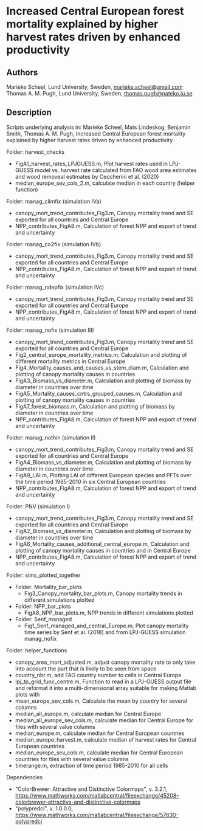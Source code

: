 # Increased Central European forest mortality explained by higher harvest rates driven by enhanced productivity

## Authors
Marieke Scheel, Lund University, Sweden, marieke.scheel@gmail.com
Thomas A. M. Pugh, Lund University, Sweden, thomas.pugh@nateko.lu.se

## Description
Scripts underlying analysis in:
Marieke Scheel, Mats Lindeskog, Benjamin Smith, Thomas A. M. Pugh, Increased Central European forest mortality explained by higher harvest rates driven by enhanced productivity

Folder: harvest_checks
- FigA1_harvest_rates_LPJGUESS.m, Plot harvest rates used in LPJ-GUESS model vs. harvest rate calculated from FAO wood area estimates and wood removeal estimates by Ceccherini et al. (2020)
- median_europe_sev_cols_2.m, calculate median in each country (helper function)

Folder: manag_climfix (simulation IVa)
- canopy_mort_trend_contributes_Fig3.m, Canopy mortality trend and SE exported for all countries and Central Europe
- NPP_contributes_FigA8.m, Calculation of forest NPP and export of trend and uncertainty

Folder: manag_co2fix (simulation IVb)
- canopy_mort_trend_contributes_Fig3.m, Canopy mortality trend and SE exported for all countries and Central Europe
- NPP_contributes_FigA8.m, Calculation of forest NPP and export of trend and uncertainty

Folder: manag_ndepfix (simulation IVc)
- canopy_mort_trend_contributes_Fig3.m, Canopy mortality trend and SE exported for all countries and Central Europe
- NPP_contributes_FigA8.m, Calculation of forest NPP and export of trend and uncertainty

Folder: manag_nofix (simulation III)
- canopy_mort_trend_contributes_Fig3.m, Canopy mortality trend and SE exported for all countries and Central Europe
- Fig2_central_europe_mortality_metrics.m, Calculation and plotting of different mortality metrics in Central Europe
- Fig4_Mortality_causes_and_causes_vs_stem_diam.m, Calculation and plotting of canopy mortality causes in countries
- FigA3_Biomass_vs_diameter.m, Calculation and plotting of biomass by diameter in countries over time
- FigA5_Mortality_causes_cntrs_grouped_causes.m, Calculation and plotting of canopy mortality causes in countries
- FigA7_forest_biomass.m, Calculation and plotting of biomass by diameter in countries over time
- NPP_contributes_FigA8.m, Calculation of forest NPP and export of trend and uncertainty

Folder: manag_nothin (simulation II)
- canopy_mort_trend_contributes_Fig3.m, Canopy mortality trend and SE exported for all countries and Central Europe
- FigA4_Biomass_vs_diameter.m, Calculation and plotting of biomass by diameter in countries over time
- FigA9_LAI.m, Plotting LAI of different European species and PFTs over the time period 1985-2010 in six Central European countries
- NPP_contributes_FigA8.m, Calculation of forest NPP and export of trend and uncertainty

Folder: PNV (simulation I)
- canopy_mort_trend_contributes_Fig3.m, Canopy mortality trend and SE exported for all countries and Central Europe
- FigA2_Biomass_vs_diameter.m, Calculation and plotting of biomass by diameter in countries over time
- FigA6_Mortality_causes_additional_central_europe.m, Calculation and plotting of canopy mortality causes in countries and in Central Europe
- NPP_contributes_FigA8.m, Calculation of forest NPP and export of trend and uncertainty

Folder: sims_plotted_together
- Folder: Mortality_bar_plots
    - Fig3_Canopy_mortality_bar_plots.m, Canopy mortality trends in different simulations plotted
- Folder: NPP_bar_plots
    - FigA8_NPP_bar_plots.m, NPP trends in different simulations plotted
- Folder: Senf_managed
    - Fig1_Senf_managed_and_central_Europe.m, Plot canopy mortality time series by Senf et al. (2018) and from LPJ-GUESS simulation manag_nofix

Folder: helper_functions
- canopy_area_mort_adjusted.m, adjust canopy mortality rate to only take into account the part that is likely to be seen from space
- country_nbr.m, add FAO country number to cells in Central Europe
- lpj_tp_grid_func_centre.m, Function to read in a LPJ-GUESS output file and reformat it into a multi-dimensional array suitable for making Matlab plots with
- mean_europe_sev_cols.m, Calculate the mean by country for several columns
- median_all_europe.m, calculate median for Central Europe
- median_all_europe_sev_cols.m, calculate median for Central Europe for files with several value columns
- median_europe.m, calculate median for Central European countries
- median_europe_harvest.m, calculate median of harvest rates for Central European countries 
- median_europe_sev_cols.m, calculate median for Central European countries for files with several value columns
- timerange.m, extraction of time period 1985-2010 for all cells 

Dependencies
- "ColorBrewer: Attractive and Distinctive Colormaps", v. 3.2.1, https://www.mathworks.com/matlabcentral/fileexchange/45208-colorbrewer-attractive-and-distinctive-colormaps
-  "polypredci", v. 1.0.0.0, https://www.mathworks.com/matlabcentral/fileexchange/57630-polypredci
